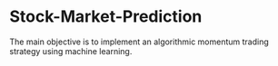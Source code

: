 # Stock-Market-Prediction
The main objective is to implement an algorithmic momentum trading strategy using machine learning.

